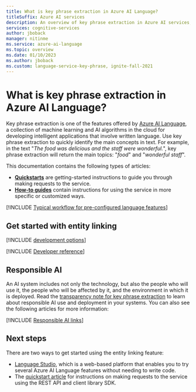 ```yaml
---
title: What is key phrase extraction in Azure AI Language?
titleSuffix: Azure AI services
description: An overview of key phrase extraction in Azure AI services, which helps you identify main concepts in unstructured text
services: cognitive-services
author: jboback
manager: nitinme
ms.service: azure-ai-language
ms.topic: overview
ms.date: 01/10/2023
ms.author: jboback
ms.custom: language-service-key-phrase, ignite-fall-2021
---
```


# What is key phrase extraction in Azure AI Language?

Key phrase extraction is one of the features offered by [Azure AI Language](../overview.md), a collection of machine learning and AI algorithms in the cloud for developing intelligent applications that involve written language. Use key phrase extraction to quickly identify the main concepts in text. For example, in the text "*The food was delicious and the staff were wonderful.*", key phrase extraction will return the main topics: "*food*" and "*wonderful staff*".

This documentation contains the following types of articles:

* [**Quickstarts**](quickstart.md) are getting-started instructions to guide you through making requests to the service.
* [**How-to guides**](how-to/call-api.md) contain instructions for using the service in more specific or customized ways.

[!INCLUDE [Typical workflow for pre-configured language features](../includes/overview-typical-workflow.md)]


## Get started with entity linking

[!INCLUDE [development options](./includes/development-options.md)]

[!INCLUDE [Developer reference](../includes/reference-samples-text-analytics.md)] 

## Responsible AI 

An AI system includes not only the technology, but also the people who will use it, the people who will be affected by it, and the environment in which it is deployed. Read the [transparency note for key phrase extraction](/legal/cognitive-services/language-service/transparency-note-key-phrase-extraction?context=/azure/ai-services/language-service/context/context) to learn about responsible AI use and deployment in your systems. You can also see the following articles for more information:

[!INCLUDE [Responsible AI links](../includes/overview-responsible-ai-links.md)]

## Next steps

There are two ways to get started using the entity linking feature:
* [Language Studio](../language-studio.md), which is a web-based platform that enables you to try several Azure AI Language features without needing to write code.
* The [quickstart article](quickstart.md) for instructions on making requests to the service using the REST API and client library SDK.  
